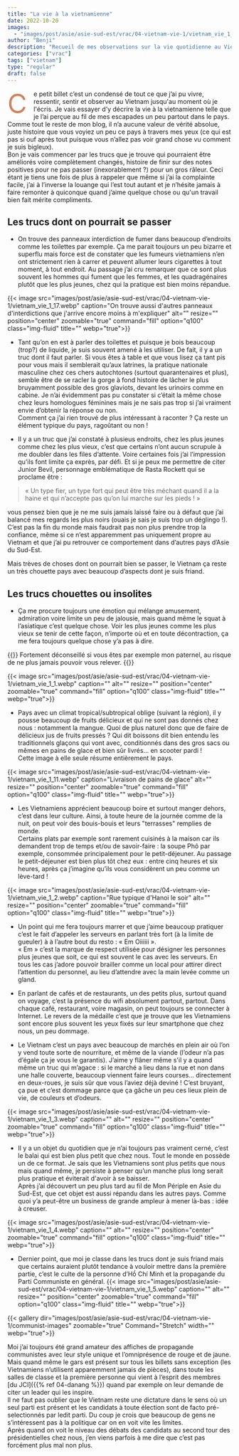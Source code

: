 ```yaml
---
title: "La vie à la vietnamienne"
date: 2022-10-20
images:
  - "images/post/asie/asie-sud-est/vrac/04-vietnam-vie-1/vietnam_vie_1_cover.webp"
author: "Benji"
description: "Recueil de mes observations sur la vie quotidienne au Vietnam, partie 1"
categories: ["vrac"]
tags: ["vietnam"]
type: "regular"
draft: false
---
```


<span style="color:#ce8460; font-size: 60px; display: inline-block; float: left; line-height: 0.5; margin: 15px 15px 15px 0">C</span>e petit billet c’est un condensé de tout ce que j’ai pu vivre, ressentir, sentir et observer au Vietnam jusqu'au moment où je l'écris. Je vais essayer d’y décrire la vie à la vietnamienne telle que je l’ai perçue au fil de mes escapades un peu partout dans le pays. Comme tout le reste de mon blog, il n’a aucune valeur de vérité absolue, juste histoire que vous voyiez un peu ce pays à travers mes yeux (ce qui est pas si ouf après tout puisque vous n’allez pas voir grand chose vu comment je suis bigleux).<br>
Bon je vais commencer par les trucs que je trouve qui pourraient être améliorés voire complètement changés, histoire de finir sur des notes positives pour ne pas passer (inexorablement ?) pour un gros râleur. Ceci étant je tiens une fois de plus à rappeler que même si j’ai la complainte facile, j’ai à l’inverse la louange qui l’est tout autant et je n’hésite jamais à faire remonter à quiconque quand j’aime quelque chose ou qu'un travail bien fait mérite compliments.

## Les trucs dont on pourrait se passer

- On trouve des panneaux interdiction de fumer dans beaucoup d’endroits comme les toilettes par exemple. Ça me parait toujours un peu bizarre et superflu mais force est de constater que les fumeurs vietnamiens n’en ont strictement rien à carrer et peuvent allumer leurs cigarettes à tout moment, à tout endroit. Au passage j’ai cru remarquer que ce sont plus souvent les hommes qui fument que les femmes, et les quadragénaires plutôt que les plus jeunes, chez qui la pratique est bien moins répandue.

{{< 
  image src="images/post/asie/asie-sud-est/vrac/04-vietnam-vie-1/vietnam_vie_1_17.webp"
  caption="On trouve aussi d'autres panneaux d'interdictions que j'arrive encore moins à m'expliquer"
  alt="" 
  resize=""
  position="center"
  zoomable="true"
  command="fill" option="q100" class="img-fluid" title=""
  webp="true">}}


- Tant qu’on en est à parler des toilettes et puisque je bois beaucoup (trop?) de liquide, je suis souvent amené à les utiliser.  De fait, il y a un truc dont il faut parler. Si vous êtes à table et que vous lisez ça tant pis pour vous mais il semblerait qu’aux latrines, la pratique nationale masculine chez ces chers autochtones (surtout quarantenaires et plus), semble être de se racler la gorge à fond histoire de lâcher le plus bruyamment possible des gros glaviots, devant les urinoirs comme en cabine. Je n’ai évidemment pas pu constater si c’était la même chose chez leurs homologues féminines mais je ne sais pas trop si j’ai vraiment envie d’obtenir la réponse ou non.<br>Comment ça j’ai rien trouvé de plus intéressant à raconter ? Ça reste un élément typique du pays, ragoûtant ou non !

- Il y a un truc que j’ai constaté à plusieus endroits, chez les plus jeunes comme chez les plus vieux, c’est que certains n’ont aucun scrupule à me doubler dans les files d’attente. Voire certaines fois j’ai l’impression qu’ils font limite ça exprès, par défi. Et si je peux me permettre de citer Junior Bevil, personnage emblématique de Rasta Rockett qui se proclame être :
> « Un type fier, un type fort qui peut être très méchant quand il a la haine et qui n’accepte pas qu’on lui marche sur les pieds ! »

vous pensez bien que je ne me suis jamais laissé faire ou à défaut que j’ai balancé mes regards les plus noirs (ouais je sais je suis trop un déglingo !). C’est pas la fin du monde mais faudrait pas non plus prendre trop la confiance, même si ce n’est apparemment pas uniquement propre au Vietnam et que j’ai pu retrouver ce comportement dans d’autres pays d’Asie du Sud-Est.

Mais trèves de choses dont on pourrait bien se passer, le Vietnam ça reste un très chouette pays avec beaucoup d’aspects dont je suis friand.

## Les trucs chouettes ou insolites

- Ça me procure toujours une émotion qui mélange amusement, admiration voire limite un peu de jalousie, mais quand même le squat à l’asiatique c’est quelque chose. Voir les plus jeunes comme les plus vieux se tenir de cette façon, n’importe où et en toute décontraction, ça me fera toujours quelque chose y’a pas à dire.

{{<quote>}}
Fortement déconseillé si vous êtes par exemple mon paternel, au risque de ne plus jamais pouvoir vous relever.
{{</quote>}}

{{< 
  image src="images/post/asie/asie-sud-est/vrac/04-vietnam-vie-1/vietnam_vie_1_1.webp"
  caption=""
  alt="" 
  resize=""
  position="center"
  zoomable="true"
  command="fill" option="q100" class="img-fluid" title=""
  webp="true">}}

- Pays avec un climat tropical/subtropical oblige (suivant la région), il y pousse beaucoup de fruits délicieux et qui ne sont pas donnés chez nous : notamment la mangue. Quoi de plus naturel donc que de faire de délicieux jus de fruits pressés ? Qui dit boissons dit bien entendu les traditionnels glaçons qui vont avec, conditionnés dans des gros sacs ou mêmes en pains de glace et bien sûr livrés... en scooter pardi !<br>Cette image à elle seule résume entièrement le pays.

{{< 
  image src="images/post/asie/asie-sud-est/vrac/04-vietnam-vie-1/vietnam_vie_1_11.webp"
  caption="Livraison de pains de glace"
  alt="" 
  resize=""
  position="center"
  zoomable="true"
  command="fill" option="q100" class="img-fluid" title=""
  webp="true">}}

- Les Vietnamiens apprécient beaucoup boire et surtout manger dehors, c’est dans leur culture. Ainsi, à toute heure de la journée comme de la nuit, on peut voir des bouis-bouis et leurs "terrasses" remplies de monde.<br>Certains plats par exemple sont rarement cuisinés à la maison car ils demandent trop de temps et/ou de savoir-faire : la soupe Phô par exemple, consommée principalement pour le petit-déjeuner. Au passage le petit-déjeuner est bien plus tôt chez eux : entre cinq heures et six heures, après ça j’imagine qu’ils vous considèrent un peu comme un lève-tard !

{{< 
  image src="images/post/asie/asie-sud-est/vrac/04-vietnam-vie-1/vietnam_vie_1_2.webp"
  caption="Rue typique d'Hanoi le soir"
  alt="" 
  resize=""
  position="center"
  zoomable="true"
  command="fill" option="q100" class="img-fluid" title=""
  webp="true">}}

- Un point qui me fera toujours marrer et que j’aime beaucoup pratiquer c’est le fait d’appeler les serveurs en parlant très fort (à la limite de gueuler) à à l’autre bout du resto : « Em Oiiiiii ».<br>« Em » c’est la marque de respect utilisée pour désigner les personnes plus jeunes que soit, ce qui est souvent le cas avec les serveurs. En tous les cas j’adore pouvoir brailler comme un local pour attirer direct l’attention du personnel, au lieu d’attendre avec la main levée comme un gland.

- En parlant de cafés et de restaurants, un des petits plus, surtout quand on voyage, c’est la présence du wifi absolument partout, partout. Dans chaque café, restaurant, voire magasin, on peut toujours se connecter à Internet. Le revers de la médaille c’est que je trouve que les Vietnamiens sont encore plus souvent les yeux fixés sur leur smartphone que chez nous, un peu dommage.

- Le Vietnam c’est un pays avec beaucoup de marchés en plein air où l’on y vend toute sorte de nourriture, et même de la viande (l’odeur n’a pas d’égale ça je vous le garantis). J’aime y flâner même s'il y a quand même un truc qui m’agace : si le marché a lieu dans la rue et non dans une halle couverte, beaucoup viennent faire leurs courses… directement en deux-roues, je suis sûr que vous l’aviez déjà deviné ! C’est bruyant, ça pue et c’est dommage parce que ça gâche un peu ces lieux plein de vie, de couleurs et d’odeurs.

{{< 
  image src="images/post/asie/asie-sud-est/vrac/04-vietnam-vie-1/vietnam_vie_1_3.webp"
  caption=""
  alt="" 
  resize=""
  position="center"
  zoomable="true"
  command="fill" option="q100" class="img-fluid" title=""
  webp="true">}}

- Il y a un objet du quotidien que je n’ai toujours pas vraiment cerné, c’est le balai qui est bien plus petit que chez nous. Tout le monde en possède un de ce format. Je sais que les Vietnamiens sont plus petits que nous mais quand même, je persiste à penser qu’un manche plus long serait plus pratique et éviterait d'avoir à se baisser.<br>Après j’ai découvert un peu plus tard au fil de Mon Périple en Asie du Sud-Est, que cet objet est aussi répandu dans les autres pays. Comme quoi y’a peut-être un business de grande ampleur à mener là-bas : idée à creuser.

{{< 
  image src="images/post/asie/asie-sud-est/vrac/04-vietnam-vie-1/vietnam_vie_1_4.webp"
  caption=""
  alt="" 
  resize=""
  position="center"
  zoomable="true"
  command="fill" option="q100" class="img-fluid" title=""
  webp="true">}}

- Dernier point, que moi je classe dans les trucs dont je suis friand mais que certains auraient plutôt tendance à vouloir mettre dans la première partie, c’est le culte de la personne d’Hồ Chí Minh et la propagande du Parti Communiste en général.
{{< 
  image src="images/post/asie/asie-sud-est/vrac/04-vietnam-vie-1/vietnam_vie_1_5.webp"
  caption=""
  alt="" 
  resize=""
  position="center"
  zoomable="true"
  command="fill" option="q100" class="img-fluid" title=""
  webp="true">}}

{{< 
  gallery 
  dir="images/post/asie/asie-sud-est/vrac/04-vietnam-vie-1/communist-images" 
  zoomable="true" Command="Stretch" width="" webp="true">}}

Moi j’ai toujours été grand amateur des affiches de propagande communistes avec leur style unique et l’omniprésence de rouge et de jaune. Mais quand même le gars est présent sur tous les billets sans exception (les Vietnamiens n’utilisent apparemment jamais de pièces), dans toute les salles de classe et la première personne qui vient à l’esprit des membres [du JCI]({{% ref 04-danang %}}) quand par exemple on leur demande de citer un leader qui les inspire.<br>
Il ne faut pas oublier que le Vietnam reste une dictature dans le sens où un seul parti est présent et les candidats à toute élection sont de facto pré-selectionnés par ledit parti. Du coup je crois que beaucoup de gens ne s’intéressent pas à la politique car on en voit vite les limites.<br>Après quand on voit le niveau des débats des candidats au second tour des présidentielles chez nous, j’en viens parfois à me dire que c’est pas forcément plus mal non plus.

